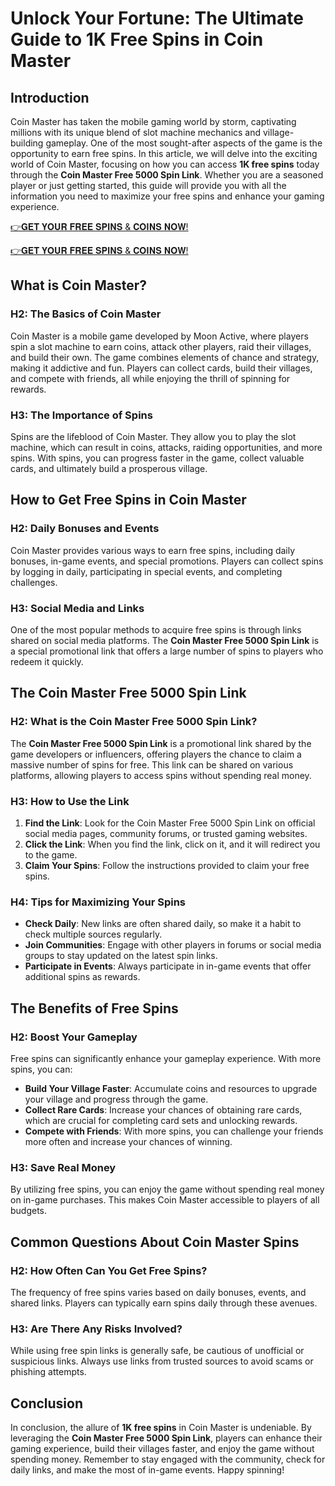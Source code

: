 # Unlock Your Fortune: The Ultimate Guide to 1K Free Spins in Coin Master

## Introduction

Coin Master has taken the mobile gaming world by storm, captivating millions with its unique blend of slot machine mechanics and village-building gameplay. One of the most sought-after aspects of the game is the opportunity to earn free spins. In this article, we will delve into the exciting world of Coin Master, focusing on how you can access **1K free spins** today through the **Coin Master Free 5000 Spin Link**. Whether you are a seasoned player or just getting started, this guide will provide you with all the information you need to maximize your free spins and enhance your gaming experience.

[👉𝐆𝐄𝐓 𝐘𝐎𝐔𝐑 𝐅𝐑𝐄𝐄 𝐒𝐏𝐈𝐍𝐒 & 𝐂𝐎𝐈𝐍𝐒 𝐍𝐎𝐖!](http://todaylink.site/Coinspins/)

[👉𝐆𝐄𝐓 𝐘𝐎𝐔𝐑 𝐅𝐑𝐄𝐄 𝐒𝐏𝐈𝐍𝐒 & 𝐂𝐎𝐈𝐍𝐒 𝐍𝐎𝐖!](http://todaylink.site/Coinspins/)

## What is Coin Master?

### H2: The Basics of Coin Master

Coin Master is a mobile game developed by Moon Active, where players spin a slot machine to earn coins, attack other players, raid their villages, and build their own. The game combines elements of chance and strategy, making it addictive and fun. Players can collect cards, build their villages, and compete with friends, all while enjoying the thrill of spinning for rewards.

### H3: The Importance of Spins

Spins are the lifeblood of Coin Master. They allow you to play the slot machine, which can result in coins, attacks, raiding opportunities, and more spins. With spins, you can progress faster in the game, collect valuable cards, and ultimately build a prosperous village.

## How to Get Free Spins in Coin Master

### H2: Daily Bonuses and Events

Coin Master provides various ways to earn free spins, including daily bonuses, in-game events, and special promotions. Players can collect spins by logging in daily, participating in special events, and completing challenges.

### H3: Social Media and Links

One of the most popular methods to acquire free spins is through links shared on social media platforms. The **Coin Master Free 5000 Spin Link** is a special promotional link that offers a large number of spins to players who redeem it quickly.

## The Coin Master Free 5000 Spin Link

### H2: What is the Coin Master Free 5000 Spin Link?

The **Coin Master Free 5000 Spin Link** is a promotional link shared by the game developers or influencers, offering players the chance to claim a massive number of spins for free. This link can be shared on various platforms, allowing players to access spins without spending real money.

### H3: How to Use the Link

1. **Find the Link**: Look for the Coin Master Free 5000 Spin Link on official social media pages, community forums, or trusted gaming websites.
2. **Click the Link**: When you find the link, click on it, and it will redirect you to the game.
3. **Claim Your Spins**: Follow the instructions provided to claim your free spins.

### H4: Tips for Maximizing Your Spins

- **Check Daily**: New links are often shared daily, so make it a habit to check multiple sources regularly.
- **Join Communities**: Engage with other players in forums or social media groups to stay updated on the latest spin links.
- **Participate in Events**: Always participate in in-game events that offer additional spins as rewards.

## The Benefits of Free Spins

### H2: Boost Your Gameplay

Free spins can significantly enhance your gameplay experience. With more spins, you can:

- **Build Your Village Faster**: Accumulate coins and resources to upgrade your village and progress through the game.
- **Collect Rare Cards**: Increase your chances of obtaining rare cards, which are crucial for completing card sets and unlocking rewards.
- **Compete with Friends**: With more spins, you can challenge your friends more often and increase your chances of winning.

### H3: Save Real Money

By utilizing free spins, you can enjoy the game without spending real money on in-game purchases. This makes Coin Master accessible to players of all budgets.

## Common Questions About Coin Master Spins

### H2: How Often Can You Get Free Spins?

The frequency of free spins varies based on daily bonuses, events, and shared links. Players can typically earn spins daily through these avenues.

### H3: Are There Any Risks Involved?

While using free spin links is generally safe, be cautious of unofficial or suspicious links. Always use links from trusted sources to avoid scams or phishing attempts.

## Conclusion

In conclusion, the allure of **1K free spins** in Coin Master is undeniable. By leveraging the **Coin Master Free 5000 Spin Link**, players can enhance their gaming experience, build their villages faster, and enjoy the game without spending money. Remember to stay engaged with the community, check for daily links, and make the most of in-game events. Happy spinning!
